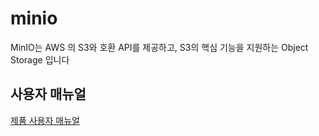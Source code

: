 # minio
MinIO는 AWS 의 S3와 호환 API를 제공하고, S3의 핵심 기능을 지원하는 Object Storage 입니다

## 사용자 매뉴얼
[제품 사용자 매뉴얼](https://osci.atlassian.net/wiki/spaces/PKV/overview)

